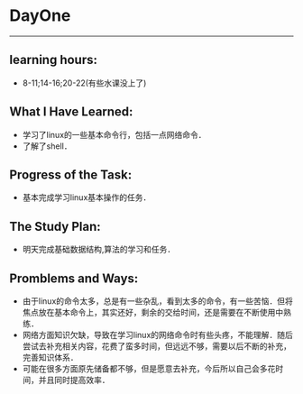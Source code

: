 # DayOne
****
## learning hours:
* 8-11;14-16;20-22(有些水课没上了)
## What I Have Learned: 


* 学习了linux的一些基本命令行，包括一点网络命令．
* 了解了shell．


## Progress of the Task: 
* 基本完成学习linux基本操作的任务． 

## The Study Plan:
* 明天完成基础数据结构,算法的学习和任务．

## Promblems and Ways:
* 由于linux的命令太多，总是有一些杂乱，看到太多的命令，有一些苦恼．但将焦点放在基本命令上，其实还好，剩余的交给时间，还是需要在不断使用中熟练．　
* 网络方面知识欠缺，导致在学习linux的网络命令时有些头疼，不能理解．随后尝试去补充相关内容，花费了蛮多时间，但远远不够，需要以后不断的补充，完善知识体系．
* 可能在很多方面原先储备都不够，但是愿意去补充，今后所以自己会多花时间，并且同时提高效率．